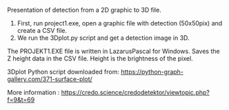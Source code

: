 Presentation of detection from a 2D graphic to 3D file.
1. First, run project1.exe, open a graphic file with detection (50x50pix) and create a CSV file.
2. We run the 3Dplot.py script and get a detection image in 3D.

The PROJEKT1.EXE file is written in LazarusPascal for Windows. Saves the Z height data in the CSV file. Height is the brightness of the pixel.

3Dplot Python script downloaded from: https://python-graph-gallery.com/371-surface-plot/


More information :
https://credo.science/credodetektor/viewtopic.php?f=9&t=69
